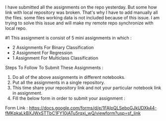 I have submitted all the assignments on the repo yesterday. But some how link with local repository was broken.
That's why I have to add manually all the files. some files working data is not included because of this issue.
I am trying to solve this issue and will make my remote repo synchronize with local repo.

#1 This assignment is consist of 5 mini assignments in which :

* 2 Assignments For Binary Classification
* 2 Assignment For Regression
* 1 Assignment For Multiclass Classification

Steps To Follow To Submit These Assignments :

1) Do all of the above assignments in different notebooks.
2) Put all the assignments in a single repository.
3) This time share your repository link and not your particular notebook link in assignment.
4) Fill the below form in order to submit your assignment : 

Form Link : https://docs.google.com/forms/d/e/1FAIpQLSeboGJkUDXk44-fMKpkaLkBXJWxSTTbC1FY10jATu5rqxj_wQ/viewform?usp=sf_link
